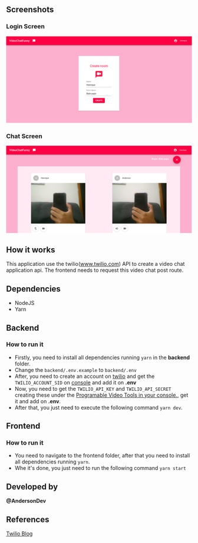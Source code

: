 ## Screenshots
### Login Screen
![Login Screen](/gitassets/screen1.png)
### Chat Screen
![Chat Screen](/gitassets/screen2.png)

## How it works

This application use the twilio(www.twilio.com) API to create a video chat application api.
The frontend needs to request this video chat post route.

## Dependencies

- NodeJS
- Yarn

## Backend
### How to run it 

- Firstly, you need to install all dependencies running `yarn` in the **backend** folder.
- Change the `backend/.env.example` to `backend/.env`
- After, you need to create an account on [twilio](https://www.twilio.com/) and get the `TWILIO_ACCOUNT_SID` on [console](https://www.twilio.com/console) and add it on **.env**
- Now, you need to get the `TWILIO_API_KEY` and `TWILIO_API_SECRET` creating these under the [Programable Video Tools in your console.](https://www.twilio.com/console/video/project/api-keys), get it and add on **.env**.
- After that, you just need to execute the following command `yarn dev`.

## Frontend
### How to run it

- You need to navigate to the frontend folder, after that you need to install all dependencies running `yarn`.
- Whe it's done, you just need to run the following command `yarn start`

## Developed by

**@AndersonDev**

## References
[Twilio Blog](https://www.twilio.com/blog/video-chat-react-hooks)